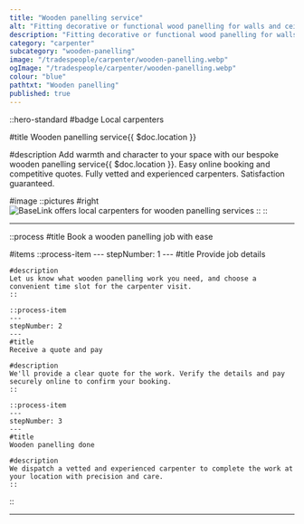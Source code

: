 ```yaml
---
title: "Wooden panelling service"
alt: "Fitting decorative or functional wood panelling for walls and ceilings"
description: "Fitting decorative or functional wood panelling for walls and ceilings"
category: "carpenter"
subcategory: "wooden-panelling"
image: "/tradespeople/carpenter/wooden-panelling.webp"
ogImage: "/tradespeople/carpenter/wooden-panelling.webp"
colour: "blue"
pathtxt: "Wooden panelling"
published: true
---
```


::hero-standard
#badge
Local carpenters

#title
Wooden panelling service{{ $doc.location }}

#description
Add warmth and character to your space with our bespoke wooden panelling service{{ $doc.location }}. Easy online booking and competitive quotes. Fully vetted and experienced carpenters. Satisfaction guaranteed.

#image
    ::pictures
    #right
    ![BaseLink offers local carpenters for wooden panelling services](/tradespeople/carpenter/wooden-panelling.webp)
    ::
::

---

::process
#title
Book a wooden panelling job with ease

#items
    ::process-item
    ---
    stepNumber: 1
    ---
    #title
    Provide job details

    #description
    Let us know what wooden panelling work you need, and choose a convenient time slot for the carpenter visit.
    ::
    
    ::process-item
    ---
    stepNumber: 2
    ---
    #title
    Receive a quote and pay

    #description
    We'll provide a clear quote for the work. Verify the details and pay securely online to confirm your booking.
    ::

    ::process-item
    ---
    stepNumber: 3
    ---
    #title
    Wooden panelling done

    #description
    We dispatch a vetted and experienced carpenter to complete the work at your location with precision and care.
    ::
::

---